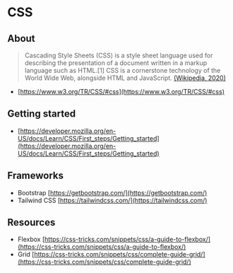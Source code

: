 # CSS

## About
> Cascading Style Sheets (CSS) is a style sheet language used for describing the presentation of a document written in a markup language such as HTML.[1] CSS is a cornerstone technology of the World Wide Web, alongside HTML and JavaScript.
> [(Wikipedia, 2020)](https://en.wikipedia.org/wiki/CSS)

- [https://www.w3.org/TR/CSS/#css](https://www.w3.org/TR/CSS/#css)

## Getting started
- [https://developer.mozilla.org/en-US/docs/Learn/CSS/First_steps/Getting_started](https://developer.mozilla.org/en-US/docs/Learn/CSS/First_steps/Getting_started)

## Frameworks
- Bootstrap [https://getbootstrap.com/](https://getbootstrap.com/)
- Tailwind CSS [https://tailwindcss.com/](https://tailwindcss.com/)

## Resources
- Flexbox [https://css-tricks.com/snippets/css/a-guide-to-flexbox/](https://css-tricks.com/snippets/css/a-guide-to-flexbox/)
- Grid [https://css-tricks.com/snippets/css/complete-guide-grid/](https://css-tricks.com/snippets/css/complete-guide-grid/)